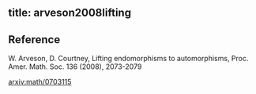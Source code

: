 title: arveson2008lifting 
---

## Reference

W. Arveson, D. Courtney, Lifting endomorphisms to automorphisms, Proc. Amer. Math. Soc. 136 (2008), 2073-2079

[arxiv:math/0703115](https://arxiv.org/abs/math/0703115)


